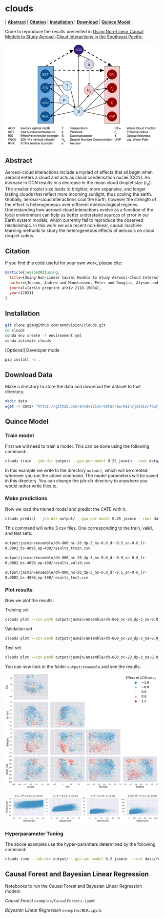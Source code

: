 # clouds

| **[Abstract](#abstract)**
| **[Citation](#citation)**
| **[Installation](#installation)**
| **[Download](#download)**
| **[Quince Model](#quince)**

Code to reproduce the results presented in [Using Non-Linear Causal Models to Study Aerosol-Cloud Interactions in the Southeast Pacific](https://arxiv.org/abs/2110.15084).

![Causal Diagram](assets/causaldiagram.png)

## Abstract

Aerosol-cloud interactions include a myriad of effects that all begin when aerosol enters a cloud and acts as cloud condensation nuclei (CCN). An increase in CCN results in a decrease in the mean cloud droplet size ($r_e$). The smaller droplet size leads to brighter, more expansive, and longer lasting clouds that reflect more incoming sunlight, thus cooling the earth. Globally, aerosol-cloud interactions cool the Earth, however the strength of the effect is heterogeneous over different meteorological regimes. Understanding how aerosol-cloud interactions evolve as a function of the local environment can help us better understand sources of error in our Earth system models, which currently fail to reproduce the observed relationships. In this work we use recent non-linear, causal machine learning methods to study the heterogeneous effects of aerosols on cloud droplet radius.

## Citation

If you find this code useful for your own work, please cite:

```bibtex
@article{jesson2021using,
  title={Using Non-Linear Causal Models to Study Aerosol-Cloud Interactions in the Southeast Pacific},
  author={Jesson, Andrew and Manshausen, Peter and Douglas, Alyson and Watson-Parris, Duncan and Gal, Yarin and Stier, Philip},
  journal={arXiv preprint arXiv:2110.15084},
  year={2021}
}
```

## Installation

```.sh
git clone git@github.com:anndvision/clouds.git
cd clouds
conda env create -f environment.yml
conda activate clouds
```

[Optional] Developer mode

```.sh
pip install -e .
```

<h2 id="download">Download Data</h2>

Make a directory to store the data and download the dataset to that directory.

```.sh
mkdir data
wget -P data/ "https://github.com/anndvision/data/raw/main/jasmin/four_outputs_liqcf_pacific.csv"
```

<h2 id="quince">Quince Model</h2>

### Train model

First we will need to train a model. This can be done using the following command:

```.sh
clouds train --job-dir output/ --gpu-per-model 0.25 jasmin --root data/four_outputs_liqcf_pacific.csv ensemble
```

In this example we write to the directory `output/`, which will be created wherever you run the above command. The model parameters will be saved in this directory. You can change the job-dir directory to anywhere you would rather write files to.

### Make predictions

Now we load the trained model and predict the CATE with it.

```.sh
clouds predict --job-dir output/ --gpu-per-model 0.25 jasmin --root data/four_outputs_liqcf_pacific.csv ensemble
```

This command will write 3 csv files. One corresponding to the train, valid, and test sets:

`output/jasmin/ensemble/dh-800_nc-20_dp-3_ns-0.0_dr-0.5_sn-0.0_lr-0.0002_bs-4096_ep-400/results_train.csv`

`output/jasmin/ensemble/dh-800_nc-20_dp-3_ns-0.0_dr-0.5_sn-0.0_lr-0.0002_bs-4096_ep-400/results_valid.csv`

`output/jasmin/ensemble/dh-800_nc-20_dp-3_ns-0.0_dr-0.5_sn-0.0_lr-0.0002_bs-4096_ep-400/results_test.csv`

### Plot results

Now we plot the results:

Training set

```.sh
clouds plot --csv-path output/jasmin/ensemble/dh-800_nc-20_dp-3_ns-0.0_dr-0.5_sn-0.0_lr-0.0002_bs-4096_ep-400/results_train.csv --output-dir output/ensemble/train/
```

Validation set

```.sh
clouds plot --csv-path output/jasmin/ensemble/dh-800_nc-20_dp-3_ns-0.0_dr-0.5_sn-0.0_lr-0.0002_bs-4096_ep-400/results_valid.csv --output-dir output/ensemble/valid/
```

Test set

```.sh
clouds plot --csv-path output/jasmin/ensemble/dh-800_nc-20_dp-3_ns-0.0_dr-0.5_sn-0.0_lr-0.0002_bs-4096_ep-400/results_test.csv --output-dir output/ensemble/test/
```

You can now look in the folder `output/ensemble` and see the results.

![Effect heterogeneity of AOD on Effective Radius](assets/aerosol_720.png)

![Predicted vs Measured Effective Radius](assets/scatterplots.png)

### Hyperparameter Tuning

The above examples use the hyper-paramters determined by the following command:

```.sh
clouds tune --job-dir output/ --gpu-per-model 0.2 jasmin --root data/four_outputs_liqcf_pacific.csv ensemble
```

## Causal Forest and Bayesian Linear Regression

Notebooks to run the Causal Forest and Bayesian Linear Regression models:

*Causal Forest* `examples/CausalForests.ipynb`

*Bayesian Linear Regression* `examples/BLR.ipynb`
